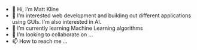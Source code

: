 - 👋 Hi, I’m Matt Kline
- 👀 I’m interested web development and building out different applications using GUIs. I'm also interested in AI.
- 🌱 I’m currently learning Machine Learning algorithms
- 💞️ I’m looking to collaborate on ...
- 📫 How to reach me ...

<!---
mkline3/mkline3 is a ✨ special ✨ repository because its `README.md` (this file) appears on your GitHub profile.
You can click the Preview link to take a look at your changes.
--->
